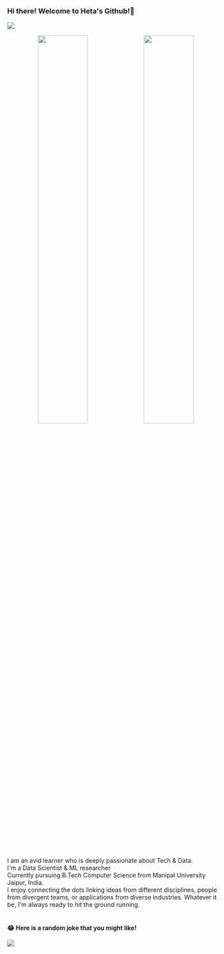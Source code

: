 ### Hi there! Welcome to Heta's Github!👋   &nbsp; &nbsp;
![](https://komarev.com/ghpvc/?username=Heta287)


<p align="center">
  <img width="48%" src="https://github-readme-stats.vercel.app/api?username=Heta287&show_icons=true&theme=tokyonight" />
  <img width="48%" src="https://github-readme-streak-stats.herokuapp.com/?user=Heta287&theme=tokyonight" />
</p>


<br>
I am an avid learner who is deeply passionate about Tech & Data. <br>
I'm a Data Scientist & ML researcher <br>
Currently pursuing B.Tech Computer Science from Manipal University Jaipur, India. <br>
I enjoy connecting the dots linking ideas from different disciplines, people from divergent teams, or applications from diverse industries.
Whatever it be, I'm always ready to hit the ground running.
<br> <br>

#### 😂 Here is a random joke that you might like!
![](https://readme-jokes.vercel.app/api?theme=tokyonight)
